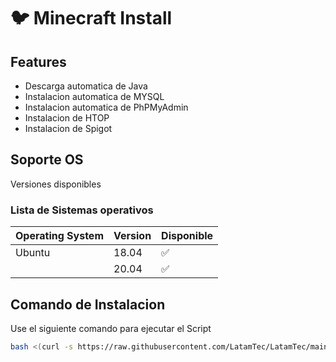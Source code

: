 # :bird: Minecraft Install

## Features

- Descarga automatica de Java
- Instalacion automatica de MYSQL
- Instalacion automatica de PhPMyAdmin
- Instalacion de HTOP
- Instalacion de Spigot
## Soporte OS

Versiones disponibles

### Lista de Sistemas operativos

| Operating System | Version | Disponible         |
| ---------------- | ------- | ------------------ |
| Ubuntu           | 18.04   | :white_check_mark: |
|                  | 20.04   | :white_check_mark: |

## Comando de Instalacion

Use el siguiente comando para ejecutar el Script

```bash
bash <(curl -s https://raw.githubusercontent.com/LatamTec/LatamTec/main/install.sh)
```
